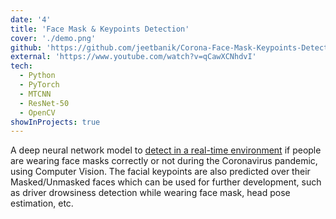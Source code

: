 ```yaml
---
date: '4'
title: 'Face Mask & Keypoints Detection'
cover: './demo.png'
github: 'https://github.com/jeetbanik/Corona-Face-Mask-Keypoints-Detection'
external: 'https://www.youtube.com/watch?v=qCawXCNhdvI'
tech:
  - Python
  - PyTorch
  - MTCNN
  - ResNet-50
  - OpenCV
showInProjects: true
---
```


A deep neural network model to [detect in a real-time environment](https://www.youtube.com/watch?v=qCawXCNhdvI) if people are wearing face masks correctly or not during the Coronavirus pandemic, using Computer Vision. The facial keypoints are also predicted over their Masked/Unmasked faces which can be used for further development, such as driver drowsiness detection while wearing face mask, head pose estimation, etc.